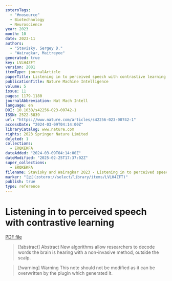 ```yaml
---
zoteroTags:
  - "#nosource"
  - Biotechnology
  - Neuroscience
year: 2023
month: 10
date: 2023-11
authors:
  - "Stavisky, Sergey D."
  - "Wairagkar, Maitreyee"
generated: true
key: LVLH4ZFT
version: 2081
itemType: journalArticle
paperTitle: Listening in to perceived speech with contrastive learning
publicationTitle: Nature Machine Intelligence
volume: 5
issue: 11
pages: 1179-1180
journalAbbreviation: Nat Mach Intell
language: en
DOI: 10.1038/s42256-023-00742-1
ISSN: 2522-5839
url: "https://www.nature.com/articles/s42256-023-00742-1"
accessDate: "2024-03-09T04:14:00Z"
libraryCatalog: www.nature.com
rights: 2023 Springer Nature Limited
deleted: 1
collections:
  - ERQKEKFA
dateAdded: "2024-03-09T04:14:00Z"
dateModified: "2025-02-25T17:37:02Z"
super_collections:
  - ERQKEKFA
filename: Stavisky and Wairagkar 2023 - Listening in to perceived speech with contrastive learning.pdf
marker: "[🇿](zotero://select/library/items/LVLH4ZFT)"
publish: true
type: reference
---
```

# Listening in to perceived speech with contrastive learning

[PDF file](/Papers/PDFs/Stavisky%20and%20Wairagkar%202023%20-%20Listening%20in%20to%20perceived%20speech%20with%20contrastive%20learning.pdf)

> [!abstract] Abstract
> New algorithms allow researchers to decode words the brain is hearing with a non-invasive method, outside the scalp.

>[!warning] Warning
> This note should not be modified as it can be overwritten by the plugin which generated it.

